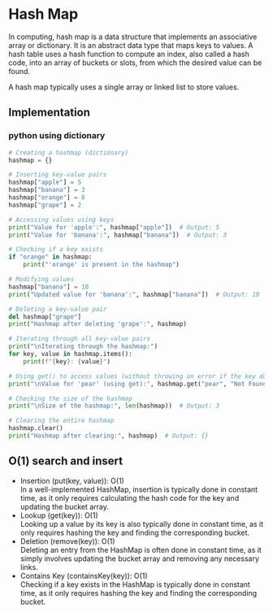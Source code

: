 # Hash Map

In computing, hash map is a data structure that implements an associative array or dictionary. It is an abstract data type that maps keys to values. A hash table uses a hash function to compute an index, also called a hash code, into an array of buckets or slots, from which the desired value can be found.

A hash map typically uses a single array or linked list to store values.

## Implementation
### python using dictionary
```python
# Creating a hashmap (dictionary)
hashmap = {}

# Inserting key-value pairs
hashmap["apple"] = 5
hashmap["banana"] = 3
hashmap["orange"] = 8
hashmap["grape"] = 2

# Accessing values using keys
print("Value for 'apple':", hashmap["apple"])  # Output: 5
print("Value for 'banana':", hashmap["banana"])  # Output: 3

# Checking if a key exists
if "orange" in hashmap:
    print("'orange' is present in the hashmap")

# Modifying values
hashmap["banana"] = 10
print("Updated value for 'banana':", hashmap["banana"])  # Output: 10

# Deleting a key-value pair
del hashmap["grape"]
print("Hashmap after deleting 'grape':", hashmap)

# Iterating through all key-value pairs
print("\nIterating through the hashmap:")
for key, value in hashmap.items():
    print(f"{key}: {value}")

# Using get() to access values (without throwing an error if the key doesn't exist)
print("\nValue for 'pear' (using get):", hashmap.get("pear", "Not Found"))  # Output: Not Found

# Checking the size of the hashmap
print("\nSize of the hashmap:", len(hashmap))  # Output: 3

# Clearing the entire hashmap
hashmap.clear()
print("Hashmap after clearing:", hashmap)  # Output: {}

```

## O(1) search and insert 
- Insertion (put(key, value)): O(1) <br>
In a well-implemented HashMap, insertion is typically done in constant time, as it only requires calculating the hash code for the key and updating the bucket array.
- Lookup (get(key)): O(1) <br>
Looking up a value by its key is also typically done in constant time, as it only requires hashing the key and finding the corresponding bucket.
- Deletion (remove(key)): O(1) <br>
Deleting an entry from the HashMap is often done in constant time, as it simply involves updating the bucket array and removing any necessary links.
- Contains Key (containsKey(key)): O(1) <br>
Checking if a key exists in the HashMap is typically done in constant time, as it only requires hashing the key and finding the corresponding bucket.